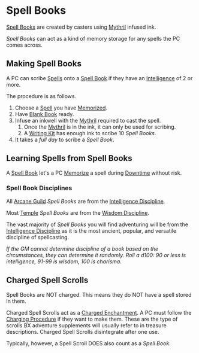 # Spell Books

[Spell Books](Spell%20Books.md) are created by casters using [Mythril](../Mythril.md) infused ink.

*Spell Books* can act as a kind of memory storage for any spells the PC comes across.

## Making Spell Books

A PC can scribe [Spells](Spells.md) onto a [Spell Book](Spell%20Books.md) if they have an [Intelligence](../../Player%20Characters/The%20Ability%20Scores/Intelligence.md) of 2 or more.

The procedure is as follows.

1. Choose a [Spell](Spells.md) you have [Memorized](Spell%20Memorization.md).
2. Have [Blank Book](../../Items%20and%20Gear/Gear/100%20Coins/Blank%20Book.md) ready.
3. Infuse an inkwell with the [Mythril](../Mythril.md) required to cast the spell.
	1. Once the [Mythril](../Mythril.md) is in the ink, it can only be used for scribing.
	2. A [Writing Kit](../../Items%20and%20Gear/Gear/50%20Coins/Writing%20Kit.md) has enough ink to scribe 10 *Spell Books*.
4. It takes a *full day* to scribe a *Spell Book*.

## Learning Spells from Spell Books

A [Spell Book](Spell%20Books.md) let's a PC [Memorize](Spell%20Memorization.md) a spell during [Downtime](../../Player%20Characters/Derived%20Statistics/Level.md#Downtime) without risk.

### Spell Book Disciplines

All [Arcane Guild](../../Resources%20for%20GMs/Economy/Price%20Subtables/Arcane%20Guild.md) *Spell Books* are from the [Intelligence Discipline](Spellcasting%20Disciplines/Intelligence%20Discipline.md).

Most [Temple](../../Resources%20for%20GMs/Economy/Price%20Subtables/Holy%20Temple.md) *Spell Books* are from the [Wisdom Discipline](Spellcasting%20Disciplines/Wisdom%20Discipline.md).

The vast majority of *Spell Books* you will find adventuring will be from the [Intelligence Discipline](Spellcasting%20Disciplines/Intelligence%20Discipline.md) as it is the most ancient, popular, and versatile discipline of spellcasting.

 *If the GM cannot determine discipline of a book based on the circumstances, they can determine it randomly. Roll a d100: 90 or less is intelligence, 91-99 is wisdom, 100 is charisma.*

## Charged Spell Scrolls

Spell Books are NOT charged. This means they do NOT have a spell stored in them.

Charged Spell Scrolls act as a [Charged Enchantment](../Crafting/Enchanting/Enchantment%20Rules.md#Charged%20Enchantments). A PC must follow the [Charging Procedure](../Crafting/Enchanting/Enchanting.md#Charging%20Procedure) if they want to make them. These are the type of scrolls BX adventure supplements will usually refer to in treasure descriptions. Charged Spell Scrolls disintegrate after one use.

Typically, however, a Spell Scroll DOES also count as a *Spell Book*.
